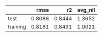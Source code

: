 |          |   rmse |     r2 |   avg_nll |
|:---------|-------:|-------:|----------:|
| test     | 0.8088 | 0.8444 |    1.3652 |
| training | 0.8181 | 0.8491 |    1.0021 |